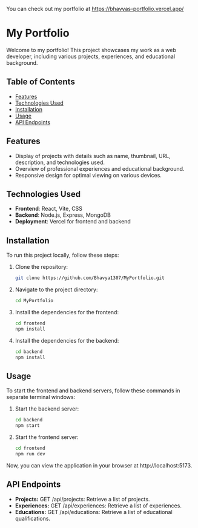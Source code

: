 You can check out my portfolio at https://bhavyas-portfolio.vercel.app/

# My Portfolio

Welcome to my portfolio! This project showcases my work as a web developer, including various projects, experiences, and educational background.

## Table of Contents

- [Features](#features)
- [Technologies Used](#technologies-used)
- [Installation](#installation)
- [Usage](#usage)
- [API Endpoints](#api-endpoints)

## Features

- Display of projects with details such as name, thumbnail, URL, description, and technologies used.
- Overview of professional experiences and educational background.
- Responsive design for optimal viewing on various devices.

## Technologies Used

- **Frontend**: React, Vite, CSS
- **Backend**: Node.js, Express, MongoDB
- **Deployment**: Vercel for frontend and backend

## Installation

To run this project locally, follow these steps:

1. Clone the repository:
   ```bash
   git clone https://github.com/Bhavya1307/MyPortfolio.git

2. Navigate to the project directory:
   ```bash
   cd MyPortfolio

3. Install the dependencies for the frontend:
   ```bash
   cd frontend
   npm install

4. Install the dependencies for the backend:
   ```bash
   cd backend
   npm install

## Usage

To start the frontend and backend servers, follow these commands in separate terminal windows:

1. Start the backend server:
   ```bash
   cd backend
   npm start

2. Start the frontend server:
   ```bash
   cd frontend
   npm run dev

Now, you can view the application in your browser at http://localhost:5173.

## API Endpoints

- **Projects:** GET /api/projects: Retrieve a list of projects.
- **Experiences:** GET /api/experiences: Retrieve a list of experiences.
- **Educations:** GET /api/educations: Retrieve a list of educational qualifications.